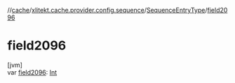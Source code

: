 //[cache](../../../index.md)/[xlitekt.cache.provider.config.sequence](../index.md)/[SequenceEntryType](index.md)/[field2096](field2096.md)

# field2096

[jvm]\
var [field2096](field2096.md): [Int](https://kotlinlang.org/api/latest/jvm/stdlib/kotlin/-int/index.html)

